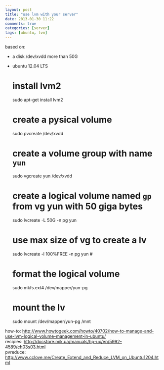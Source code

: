 ```yaml
---
layout: post
title: "use lvm with your server"
date: 2013-01-30 11:22
comments: true
categories: [server]
tags: [ubuntu, lvm]
---
```


based on:
  * a disk /dev/xvdd more than 50G
  * ubuntu 12.04 LTS

    # install lvm2
    sudo apt-get install lvm2

    # create a pysical volume
    sudo pvcreate /dev/xvdd

    # create a volume group with name `yun`
    sudo vgcreate yun /dev/xvdd

    # create a logical volume named `gp` from vg yun with 50 giga bytes
    sudo lvcreate -L 50G -n pg yun
    # use max size of vg to create a lv
    sudo lvcreate -l 100%FREE -n pg yun #

    # format the logical volume
    sudo mkfs.ext4 /dev/mapper/yun-pg

    # mount the lv
    sudo mount /dev/mapper/yun-pg /mnt


how-to: <http://www.howtogeek.com/howto/40702/how-to-manage-and-use-lvm-logical-volume-management-in-ubuntu/><br/>
recipies: <http://docstore.mik.ua/manuals/hp-ux/en/5992-4589/ch03s03.html><br/>
pvreduce: <http://www.cclove.me/Create_Extend_and_Reduce_LVM_on_Ubuntu1204.html><br/>
